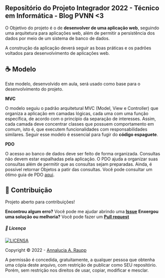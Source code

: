 
## Repositório do Projeto Integrador 2022 - Técnico em Informática - Blog PVNN <3

O Objetivo do projeto é o de **desenvolver de uma aplicação web**, seguindo uma arquitetura para aplicações web, além de permitir a persistência dos dados por meio de um sistema de banco de dados.

A construção da aplicação deverá seguir as boas práticas e os padrões voltados para desenvolvimento de aplicações web.


## ☕ Modelo

Este modelo, desenvolvido em aula, será usado como base para o desenvolvimento do projeto.

**MVC**

O modelo seguiu o padrão arquitetural MVC (Model, View e Controller) que organiza a aplicação em  camadas lógicas, cada uma com uma função específica, de  acordo com o princípio da separação de interesses. Assim, cada camada deve concentrar classes que possuem comportamento em comum, isto é, que executem funcionalidades com responsabilidades similares. Seguir esse modelo é essencial para fugir do **código espaguete**.

**PDO**

O acesso ao banco de dados deve ser feito de forma organizada. Consultas não devem estar espalhadas pela aplicação. O PDO ajuda a organizar suas consultas além de permitir que as consultas sejam preparadas. Ainda, é possível retornar Objetos a patir das consultas. Você pode consultar um ótimo guia de PDO [aqui](https://phpdelusions.net/pdo).


## 🤝 Contribuição

Projeto aberto para contribuições!

**Encontrou algum erro?**  Você pode me ajudar abrindo uma [**Issue**](https://github.com/Annalu-R/Blog-PVNN/issues)
**Enxergou uma solução ou melhoria?** Você pode fazer um [**Pull request**](https://github.com/Annalu-R/Blog-PVNN/pulls)


##### 🔖 Licença
[![LICENSA](https://img.shields.io/badge/Custom_GPL_3.0-E58080?style=for-the-badge&logo=bookstack&logoColor=white)](/LICENSE)

Copyright © 2022 - [Annalucia A. Raupp](https://github.com/Annalu-R)

A permissão é concedida, gratuitamente, a qualquer pessoa que obtenha uma cópia deste arquivo, com restrição de publicar como SEU repositório. Porém, sem restrição nos direitos de usar, copiar, modificar e mesclar.
